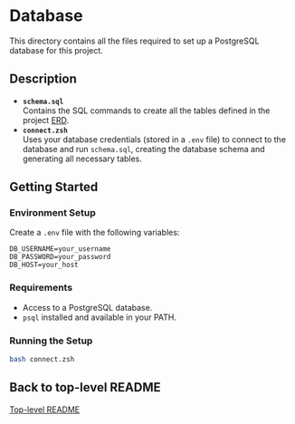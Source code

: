 # Database

This directory contains all the files required to set up a PostgreSQL database for this project.

## Description

- **`schema.sql`**  
  Contains the SQL commands to create all the tables defined in the project [ERD](../diagrams/database_erd.png).
- **`connect.zsh`**  
  Uses your database credentials (stored in a `.env` file) to connect to the database and run `schema.sql`,
  creating the database schema and generating all necessary tables.

## Getting Started

### Environment Setup

Create a `.env` file with the following variables:

```env
DB_USERNAME=your_username
DB_PASSWORD=your_password
DB_HOST=your_host
```

### Requirements

- Access to a PostgreSQL database.
- `psql` installed and available in your PATH.

### Running the Setup

```sh
bash connect.zsh
```

## Back to top-level README

[Top-level README](../README.md)
